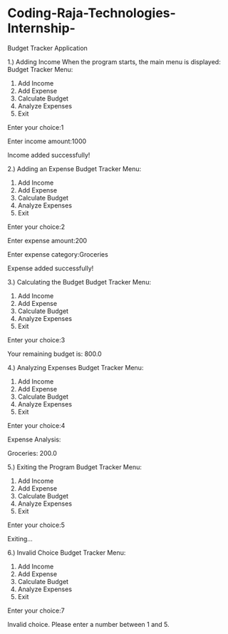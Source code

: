 # Coding-Raja-Technologies-Internship-


Budget Tracker Application

1.) Adding Income
When the program starts, the main menu is displayed:
Budget Tracker Menu:
1. Add Income
2. Add Expense
3. Calculate Budget
4. Analyze Expenses
5. Exit

Enter your choice:1

Enter income amount:1000

Income added successfully!

2.) Adding an Expense
Budget Tracker Menu:
1. Add Income
2. Add Expense
3. Calculate Budget
4. Analyze Expenses
5. Exit

Enter your choice:2

Enter expense amount:200

Enter expense category:Groceries

Expense added successfully!

3.) Calculating the Budget
Budget Tracker Menu:
1. Add Income
2. Add Expense
3. Calculate Budget
4. Analyze Expenses
5. Exit

Enter your choice:3

Your remaining budget is: 800.0

4.) Analyzing Expenses
Budget Tracker Menu:
1. Add Income
2. Add Expense
3. Calculate Budget
4. Analyze Expenses
5. Exit

Enter your choice:4

Expense Analysis:

Groceries: 200.0

5.) Exiting the Program
Budget Tracker Menu:
1. Add Income
2. Add Expense
3. Calculate Budget
4. Analyze Expenses
5. Exit

Enter your choice:5

Exiting...

6.) Invalid Choice
Budget Tracker Menu:
1. Add Income
2. Add Expense
3. Calculate Budget
4. Analyze Expenses
5. Exit

Enter your choice:7

Invalid choice. Please enter a number between 1 and 5.











